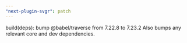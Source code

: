 ```yaml
---
"next-plugin-svgr": patch
---
```


build(deps): bump @babel/traverse from 7.22.8 to 7.23.2
Also bumps any relevant core and dev dependencies.
